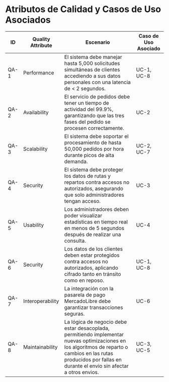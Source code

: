 # Atributos de Calidad y Casos de Uso Asociados

| **ID**   | **Quality Attribute**   | **Escenario**                                                                                                                                | **Caso de Uso Asociado** |
|----------|-------------------------|---------------------------------------------------------------------------------------------------------------------------------------------|--------------------------|
| QA-1     | Performance             | El sistema debe manejar hasta 5,000 solicitudes simultáneas de clientes accediendo a sus datos personales con una latencia de < 2 segundos. | UC-1, UC-8               |
| QA-2     | Availability            | El servicio de pedidos debe tener un tiempo de actividad del 99.9%, garantizando que las tres fases del pedido se procesen correctamente.   | UC-2                     |
| QA-3     | Scalability             | El sistema debe soportar el procesamiento de hasta 50,000 pedidos por hora durante picos de alta demanda.                                   | UC-2, UC-7               |
| QA-4     | Security                | El sistema debe proteger los datos de rutas y repartos contra accesos no autorizados, asegurando que solo administradores tengan acceso.    | UC-3                     |
| QA-5     | Usability               | Los administradores deben poder visualizar estadísticas en tiempo real en menos de 5 segundos después de realizar una consulta.             | UC-4                     |
| QA-6     | Security                | Los datos de los clientes deben estar protegidos contra accesos no autorizados, aplicando cifrado tanto en tránsito como en reposo.         | UC-1, UC-8               |
| QA-7     | Interoperability        | La integración con la pasarela de pago MercadoLibre debe garantizar transacciones seguras.                                                  | UC-6                     |
| QA-8     | Maintainability         | La lógica de negocio debe estar desacoplada, permitiendo implementar nuevas optimizaciones en los algoritmos de reparto o cambios en las rutas producidos por fallas en durante el envio sin afectar a otros envios.| UC-3, UC-5               |
